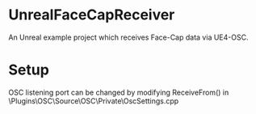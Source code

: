 # UnrealFaceCapReceiver
An Unreal example project which receives Face-Cap data via UE4-OSC.

# Setup
OSC listening port can be changed by modifying ReceiveFrom(<PORT>) in \Plugins\OSC\Source\OSC\Private\OscSettings.cpp